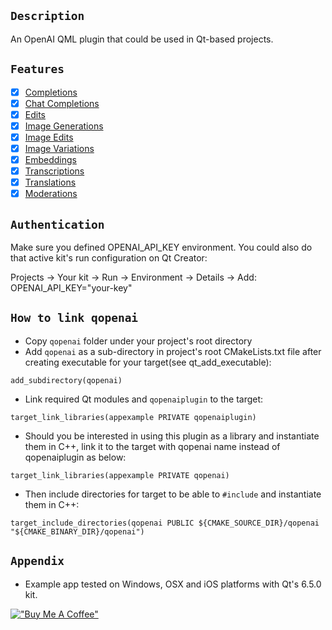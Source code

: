 ## `Description`

An OpenAI QML plugin that could be used in Qt-based projects.

## `Features`

- [x] [Completions](https://github.com/omrdk/qopenai/tree/master/doc/completions.md)
- [X] [Chat Completions](https://github.com/omrdk/qopenai/tree/master/doc/chat_completions.md)
- [X] [Edits](https://github.com/omrdk/qopenai/tree/master/doc/edits.md)
- [x] [Image Generations](https://github.com/omrdk/qopenai/tree/master/doc/image_generations.md)
- [x] [Image Edits](https://github.com/omrdk/qopenai/tree/master/doc/image_edits.md)
- [x] [Image Variations](https://github.com/omrdk/qopenai/tree/master/doc/image_variations.md) 
- [x] [Embeddings](https://github.com/omrdk/qopenai/tree/master/doc/embeddings.md) 
- [x] [Transcriptions](https://github.com/omrdk/qopenai/tree/master/doc/transcriptions.md) 
- [x] [Translations](https://github.com/omrdk/qopenai/tree/master/doc/translations.md) 
- [x] [Moderations](https://github.com/omrdk/qopenai/tree/master/doc/moderations.md) 

## `Authentication`

Make sure you defined OPENAI_API_KEY environment. You could also do that active kit's run configuration on Qt Creator:

Projects -> Your kit -> Run -> Environment -> Details -> Add: OPENAI_API_KEY="your-key"

## `How to link qopenai`

- Copy `qopenai` folder under your project's root directory
- Add `qopenai` as a sub-directory in project's root CMakeLists.txt file after creating executable for your target(see qt_add_executable):
```
add_subdirectory(qopenai)
```
- Link required Qt modules and `qopenaiplugin` to the target:
```
target_link_libraries(appexample PRIVATE qopenaiplugin)
```
- Should you be interested in using this plugin as a library and instantiate them in C++, link it to the target with qopenai name instead of qopenaiplugin as below:
```
target_link_libraries(appexample PRIVATE qopenai)
```
- Then include directories for target to be able to `#include` and instantiate them in C++:
```
target_include_directories(qopenai PUBLIC ${CMAKE_SOURCE_DIR}/qopenai "${CMAKE_BINARY_DIR}/qopenai")
```

## `Appendix`
- Example app tested on Windows, OSX and iOS platforms with Qt's 6.5.0 kit.

[!["Buy Me A Coffee"](https://www.buymeacoffee.com/assets/img/custom_images/orange_img.png)](https://buymeacoffee.com/omrdk)
